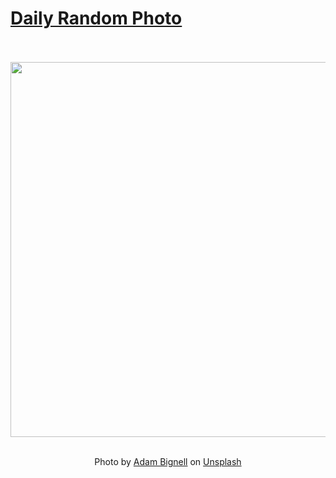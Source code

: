 # [Daily Random Photo](https://www.dailyrandomphoto.com/)

<div align="center">
  <br>
  <br>
  <a href="https://www.dailyrandomphoto.com/p/2024/2024-04-08/"><img src="https://images.unsplash.com/photo-1707407947418-fa6d4ca53319?crop=entropy&cs=tinysrgb&fit=max&fm=jpg&ixid=M3w3NzUwOHwwfDF8cmFuZG9tfHx8fHx8fHx8MTcxMjUzNjI4N3w&ixlib=rb-4.0.3&q=80&w=1080" width="600px"></a>
  <br>
  <br>
  <p class="has-text-grey">Photo by <a href="https://unsplash.com/@adam_29063?utm_source=Daily%20Random%20Photo&amp;utm_medium=referral" target="_blank" rel="noopener noreferrer">Adam Bignell</a> on <a href="https://unsplash.com/photos/a-pink-flower-sitting-on-top-of-green-leaves-fnREQOBzuyU?utm_source=Daily%20Random%20Photo&amp;utm_medium=referral" target="_blank" rel="noopener noreferrer">Unsplash</a></p>
</div>
